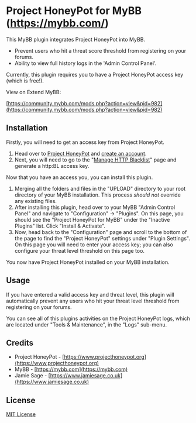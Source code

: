 # Project HoneyPot for MyBB (https://mybb.com/)

This MyBB plugin integrates Project HoneyPot into MyBB.

- Prevent users who hit a threat score threshold from registering on your forums.
- Ability to view full history logs in the 'Admin Control Panel'.

Currently, this plugin requires you to have a Project HoneyPot access key (which is free!).

View on Extend MyBB:

[https://community.mybb.com/mods.php?action=view&pid=982](https://community.mybb.com/mods.php?action=view&pid=982)

## Installation

Firstly, you will need to get an access key from Project HoneyPot.
1. Head over to [Project HoneyPot](https://www.projecthoneypot.org/) and [create an account](https://www.projecthoneypot.org/create_account.php).
2. Next, you will need to go to the "[Manage HTTP Blacklist](https://www.projecthoneypot.org/httpbl_configure.php)" page and generate a http:BL access key.

Now that you have an access you, you can install this plugin.
1. Merging all the folders and files in the "UPLOAD" directory to your root directory of your MyBB installation. This process *should not* override any existing files.
2. After installing this plugin, head over to your MyBB "Admin Control Panel" and navigate to "Configuration" -> "Plugins". On this page, you should see the "Project HoneyPot for MyBB" under the "Inactive Plugins" list. Click "Install & Activate".
3. Now, head back to the "Configuration" page and scroll to the bottom of the page to find the "Project HoneyPot" settings under "Plugin Settings". On this page you will need to enter your access key; you can also configure your threat level threshold on this page too.

You now have Project HoneyPot installed on your MyBB installation.


## Usage

If you have entered a valid access key and threat level, this plugin will automatically prevent any users who hit your threat level threshold from registering on your forums.

You can see all of this plugins activities on the Project HoneyPot logs, which are located under "Tools & Maintenance", in the "Logs" sub-menu.

## Credits

- Project HoneyPot - [https://www.projecthoneypot.org](https://www.projecthoneypot.org)
- MyBB - [https://mybb.com](https://mybb.com)
- Jamie Sage - [https://www.jamiesage.co.uk](https://www.jamiesage.co.uk)

## License

[MIT License](https://github.com/jamiesage123/Project-HoneyPot-for-MyBB/blob/master/LICENSE)

